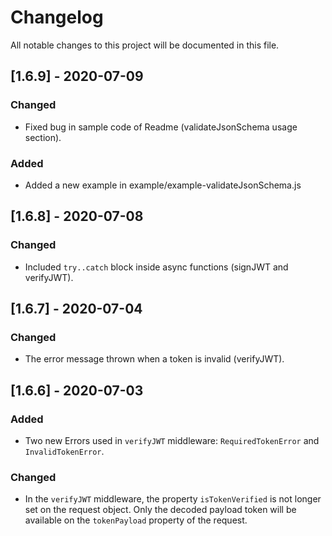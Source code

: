 # Changelog

All notable changes to this project will be documented in this file.

## [1.6.9] - 2020-07-09

### Changed

- Fixed bug in sample code of Readme (validateJsonSchema usage section).

### Added

- Added a new example in example/example-validateJsonSchema.js

## [1.6.8] - 2020-07-08

### Changed

- Included `try..catch` block inside async functions (signJWT and verifyJWT).

## [1.6.7] - 2020-07-04

### Changed

- The error message thrown when a token is invalid (verifyJWT).

## [1.6.6] - 2020-07-03

### Added

- Two new Errors used in `verifyJWT` middleware: `RequiredTokenError` and `InvalidTokenError`.

### Changed

- In the `verifyJWT` middleware, the property `isTokenVerified` is not longer set on the request object. Only the decoded payload token will be available on the `tokenPayload` property of the request.
